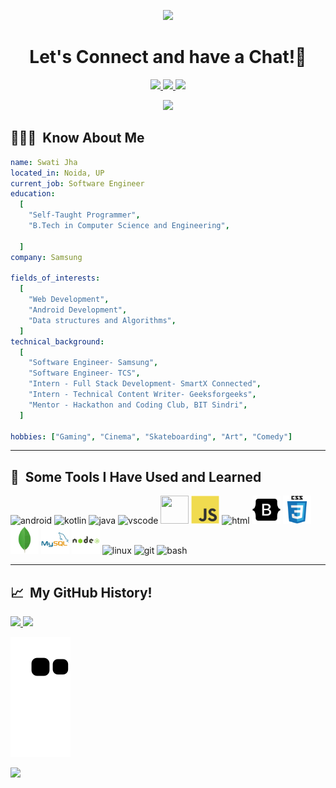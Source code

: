 <p align="center">
  <img src="https://capsule-render.vercel.app/api?text=Hello%20Everyone!&animation=fadeIn&type=waving&color=gradient&height=100&fontColor=black"/>
</p>
<h1 align="center">
  Let's Connect and have a Chat!💬
</h1>

<p align="center">
<a href="https://www.linkedin.com/in/swati-jha2906/">
  <img height="50" src="https://user-images.githubusercontent.com/46517096/166973395-19676cd8-f8ec-4abf-83ff-da8243505b82.png"/>
</a>
<a href="https://twitter.com/this_is_swati_">
  <img height="50" src="https://user-images.githubusercontent.com/46517096/166974271-91dfa250-d70b-4cb9-8707-f1bda1b708c3.png"/>
</a>
<a href="https://www.instagram.com/this_is_swati_/">
  <img height="50" src="https://user-images.githubusercontent.com/46517096/166974368-9798f39f-1f46-499c-b14e-81f0a3f83a06.png"/>
</a>
</p>
<p align="center">
  <img src= "https://media.giphy.com/media/aEwLTJvYxwo1L09oyP/giphy.gif">
</p>

<h2> 👨🏻‍💻 &nbsp;Know About Me</h2>

```yaml
name: Swati Jha
located_in: Noida, UP
current_job: Software Engineer
education:
  [
    "Self-Taught Programmer",
    "B.Tech in Computer Science and Engineering",
    
  ]
company: Samsung

fields_of_interests:
  [
    "Web Development",
    "Android Development",
    "Data structures and Algorithms",
  ]
technical_background:
  [
    "Software Engineer- Samsung",
    "Software Engineer- TCS",
    "Intern - Full Stack Development- SmartX Connected",
    "Intern - Technical Content Writer- Geeksforgeeks",
    "Mentor - Hackathon and Coding Club, BIT Sindri",
  ]
  
hobbies: ["Gaming", "Cinema", "Skateboarding", "Art", "Comedy"]
```
  
---  
<h2> 🚀 &nbsp;Some Tools I Have Used and Learned</h2>
<p align="left">
<img src="https://cdn.jsdelivr.net/gh/devicons/devicon/icons/android/android-original.svg" alt="android" width="45" height="45"/>
<img src="https://cdn.jsdelivr.net/gh/devicons/devicon/icons/kotlin/kotlin-original.svg" alt="kotlin" width="45" height="45"/>  
<img src="https://cdn.jsdelivr.net/gh/devicons/devicon/icons/java/java-original.svg" alt="java" width="45" height="45"/>
<img src="https://cdn.jsdelivr.net/gh/devicons/devicon/icons/vscode/vscode-original.svg" alt="vscode" width="45" height="45"/>
<img src="https://cdn.jsdelivr.net/gh/devicons/devicon/icons/cplusplus/cplusplus-original.svg" width="45" height="45"/>
<img src="https://raw.githubusercontent.com/devicons/devicon/master/icons/javascript/javascript-original.svg" alt="javascript" width="45" height="45" />
<img src="https://cdn.jsdelivr.net/gh/devicons/devicon/icons/html5/html5-original.svg" alt="html" width="45" height="45"/>
<img src="https://raw.githubusercontent.com/devicons/devicon/master/icons/bootstrap/bootstrap-plain.svg" alt="bootstrap" width="45" height="45" />
<img src="https://raw.githubusercontent.com/devicons/devicon/master/icons/css3/css3-original-wordmark.svg" alt="css3" width="45" height="45" />
<img src="https://raw.githubusercontent.com/devicons/devicon/master/icons/mongodb/mongodb-original.svg" alt="mongodb" width="45" height="45" />
<img src="https://raw.githubusercontent.com/devicons/devicon/master/icons/mysql/mysql-original-wordmark.svg" alt="mysql" width="45" height="45" />
<img src="https://raw.githubusercontent.com/devicons/devicon/master/icons/nodejs/nodejs-original-wordmark.svg" alt="nodejs" width="45" height="45" />
<img src="https://cdn.jsdelivr.net/gh/devicons/devicon/icons/linux/linux-original.svg" alt="linux" width="45" height="45"/>       
<img src="https://cdn.jsdelivr.net/gh/devicons/devicon/icons/git/git-original.svg" alt="git" width="45" height="45"/>
<img src="https://cdn.jsdelivr.net/gh/devicons/devicon/icons/bash/bash-original.svg" alt="bash" width="45" height="45"/> 
</p>

---
<h2> 📈 &nbsp;My GitHub History!</h2>
<a href="https://github.com/swatijha-2906">
  <img height="180em" src="https://github-readme-stats.vercel.app/api?username=swatijha-2906&theme=dracula&show_icons=true" />
  <img height="180em" src="https://github-readme-stats.vercel.app/api/top-langs/?username=swatijha-2906&theme=dracula&layout=compact" />
</a>

![Snake animation](https://github.com/swatijha-2906/swatijha-2906/blob/output/github-contribution-grid-snake.svg)
  
<p align="left">
  <img src="https://capsule-render.vercel.app/api?type=waving&color=gradient&height=100&section=footer"/>
</p>

